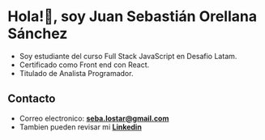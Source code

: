 # Hola!👋, soy Juan Sebastián Orellana Sánchez

- Soy estudiante del curso Full Stack JavaScript en Desafio Latam.
- Certificado como Front end con React.
- Titulado de Analista Programador.

## Contacto

- Correo electronico: **<seba.lostar@gmail.com>**
- Tambien pueden revisar mi  **[Linkedin](https://www.linkedin.com/in/sebattaz/)** 

